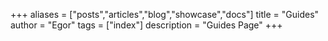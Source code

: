+++
aliases = ["posts","articles","blog","showcase","docs"]
title = "Guides"
author = "Egor"
tags = ["index"]
description = "Guides Page"
+++